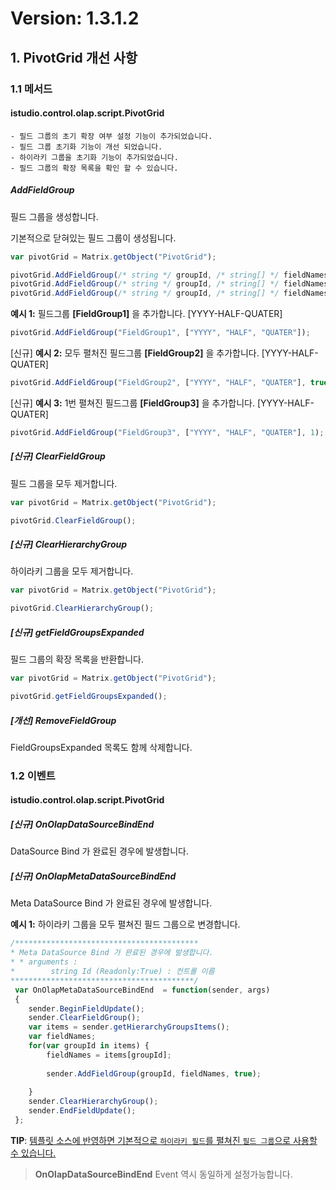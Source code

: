 # Version: 1.3.1.2
## 1. PivotGrid 개선 사항

### 1.1 메서드

#### istudio.control.olap.script.PivotGrid

````
- 필드 그룹의 초기 확장 여부 설정 기능이 추가되었습니다.
- 필드 그룹 초기화 기능이 개선 되었습니다.
- 하이라키 그룹을 초기화 기능이 추가되었습니다.
- 필드 그룹의 확장 목록을 확인 할 수 있습니다.
````

##### AddFieldGroup
필드 그룹을 생성합니다.

기본적으로 닫혀있는 필드 그룹이 생성됩니다.

```javascript
var pivotGrid = Matrix.getObject("PivotGrid");

pivotGrid.AddFieldGroup(/* string */ groupId, /* string[] */ fieldNames);
pivotGrid.AddFieldGroup(/* string */ groupId, /* string[] */ fieldNames, /* boolean */ isExpanded);
pivotGrid.AddFieldGroup(/* string */ groupId, /* string[] */ fieldNames, /* int */ expandedIndex);
```

<b>예시 1:</b>
필드그룹 <b>[FieldGroup1]</b> 을 추가합니다. [YYYY-HALF-QUATER]
```javascript
pivotGrid.AddFieldGroup("FieldGroup1", ["YYYY", "HALF", "QUATER"]);
```

[신규] <b>예시 2:</b>
모두 펼처진 필드그룹 <b>[FieldGroup2]</b> 을 추가합니다. [YYYY-HALF-QUATER]
```javascript
pivotGrid.AddFieldGroup("FieldGroup2", ["YYYY", "HALF", "QUATER"], true);
```

[신규] <b>예시 3:</b>
1번 펼쳐진 필드그룹 <b>[FieldGroup3]</b> 을 추가합니다. [YYYY-HALF-QUATER]
```javascript
pivotGrid.AddFieldGroup("FieldGroup3", ["YYYY", "HALF", "QUATER"], 1);
```


##### [신규] ClearFieldGroup
필드 그룹을 모두 제거합니다.

```javascript
var pivotGrid = Matrix.getObject("PivotGrid");

pivotGrid.ClearFieldGroup();
```

##### [신규] ClearHierarchyGroup
하이라키 그룹을 모두 제거합니다.

```javascript
var pivotGrid = Matrix.getObject("PivotGrid");

pivotGrid.ClearHierarchyGroup();
```


##### [신규] getFieldGroupsExpanded
필드 그룹의 확장 목록을 반환합니다.

```javascript
var pivotGrid = Matrix.getObject("PivotGrid");

pivotGrid.getFieldGroupsExpanded();
```

##### [개선] RemoveFieldGroup
FieldGroupsExpanded 목록도 함께 삭제합니다.

### 1.2 이벤트

#### istudio.control.olap.script.PivotGrid

##### [신규] OnOlapDataSourceBindEnd
DataSource Bind 가 완료된 경우에 발생합니다.

##### [신규] OnOlapMetaDataSourceBindEnd
Meta DataSource Bind 가 완료된 경우에 발생합니다.

<b>예시 1:</b>
하이라키 그룹을 모두 펼쳐진 필드 그룹으로 변경합니다.
```javascript
/*****************************************
* Meta DataSource Bind 가 완료된 경우에 발생합니다.
* * arguments :  
*		 string	Id (Readonly:True) : 컨트롤 이름 
*****************************************/
 var OnOlapMetaDataSourceBindEnd  = function(sender, args)
 {
	sender.BeginFieldUpdate();
	sender.ClearFieldGroup();
	var items = sender.getHierarchyGroupsItems();
	var fieldNames;
	for(var groupId in items) {
		fieldNames = items[groupId];
					
		sender.AddFieldGroup(groupId, fieldNames, true);
		
	}
	sender.ClearHierarchyGroup();
	sender.EndFieldUpdate();
 };
```

<b>TIP</b>: <u>템플릿 소스에 반영하면 기본적으로 ```하이라키 필드```를 펼쳐진 ```필드 그룹```으로 사용할 수 있습니다.</u>
> <b>OnOlapDataSourceBindEnd</b> Event 역시 동일하게 설정가능합니다.